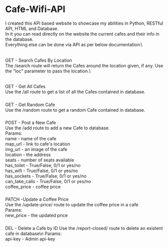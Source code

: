 # Cafe-Wifi-API
I created this API based website to showcase my abilities in Python, RESTful API, HTML and Database.\
In it you can read directly on the website the current cafes and their info in the database.\
Everything else can be done via API as per below documentation:\
######
GET - Search Cafes By Location\
The /search route will return the Cafes around the location given, if any.
Use the "loc" parameter to pass the location.\
######
GET - Get All Cafes\
Use the /all route to get a list of all the Cafes contained in database.
#####
GET - Get Random Cafe\
Use the /random route to get a random Cafe contained in database.
#####
POST - Post a New Cafe\
Use the /add route to add a new Cafe to database.\
Params:\
name - name of the cafe\
map_url -  link to cafe's location\
img_url - an image of the cafe\
location - the address\
seats - number of seats available\
has_toilet - True/False, 0/1 or yes/no\
has_wifi - True/False, 0/1 or yes/no\
has_sockets - True/False, 0/1 or yes/no\
can_take_calls - True/False, 0/1 or yes/no\
coffee_price - coffee price
#####
PATCH -Update a Coffee Price\
Use the /update-price/<cafe-id> route to update the coffee price in a cafe\
Params:\
new_price - the updated price
#####
DEL - Delete a Cafe by ID
Use the /report-closed/<cafe-id> route to delete an existent cafe in database\n
Params:\
api-key - Admin api-key






